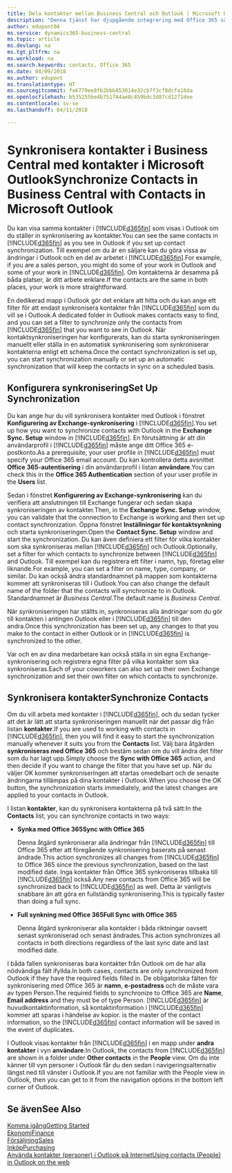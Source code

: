 ```yaml
---
title: Dela kontakter mellan Business Central och Outlook | Microsoft Docs
description: "Denna tjänst har djupgående integrering med Office 365 så att du kan dela kontakter mellan Outlook och Business Central."
author: edupont04
ms.service: dynamics365-business-central
ms.topic: article
ms.devlang: na
ms.tgt_pltfrm: na
ms.workload: na
ms.search.keywords: contacts, Office 365
ms.date: 04/09/2018
ms.author: edupont
ms.translationtype: HT
ms.sourcegitcommit: fa6779ee8fb2bbb453014e32cb7f3cf8dcfa18da
ms.openlocfilehash: b535255be4b751744ae8c459bdc3d87cd1271dee
ms.contentlocale: sv-se
ms.lasthandoff: 04/11/2018

---
```

# <a name="synchronize-contacts-in-business-central-with-contacts-in-microsoft-outlook"></a><span data-ttu-id="e7fb8-103">Synkronisera kontakter i Business Central med kontakter i Microsoft Outlook</span><span class="sxs-lookup"><span data-stu-id="e7fb8-103">Synchronize Contacts in Business Central with Contacts in Microsoft Outlook</span></span>
<span data-ttu-id="e7fb8-104">Du kan visa samma kontakter i [!INCLUDE[d365fin](includes/d365fin_md.md)] som visas i Outlook om du ställer in synkronisering av kontakter.</span><span class="sxs-lookup"><span data-stu-id="e7fb8-104">You can see the same contacts in [!INCLUDE[d365fin](includes/d365fin_md.md)] as you see in Outlook if you set up contact synchronization.</span></span> <span data-ttu-id="e7fb8-105">Till exempel om du är en säljare kan du göra vissa av ändringar i Outlook och en del av arbetet i [!INCLUDE[d365fin](includes/d365fin_md.md)].</span><span class="sxs-lookup"><span data-stu-id="e7fb8-105">For example, if you are a sales person, you might do some of your work in Outlook and some of your work in [!INCLUDE[d365fin](includes/d365fin_md.md)].</span></span> <span data-ttu-id="e7fb8-106">Om kontakterna är desamma på båda platser, är ditt arbete enklare.</span><span class="sxs-lookup"><span data-stu-id="e7fb8-106">If the contacts are the same in both places, your work is more straightforward.</span></span>  

<span data-ttu-id="e7fb8-107">En dedikerad mapp i Outlook gör det enklare att hitta och du kan ange ett filter för att endast synkronisera kontakter från [!INCLUDE[d365fin](includes/d365fin_md.md)] som du vill se i Outlook.</span><span class="sxs-lookup"><span data-stu-id="e7fb8-107">A dedicated folder in Outlook makes contacts easy to find, and you can set a filter to synchronize only the contacts from [!INCLUDE[d365fin](includes/d365fin_md.md)] that you want to see in Outlook.</span></span> <span data-ttu-id="e7fb8-108">När kontaktsynkroniseringen har konfigurerats, kan du starta synkroniseringen manuellt eller ställa in en automatisk synkronisering som synkroniserar kontakterna enligt ett schema.</span><span class="sxs-lookup"><span data-stu-id="e7fb8-108">Once the contact synchronization is set up, you can start synchronization manually or set up an automatic synchronization that will keep the contacts in sync on a scheduled basis.</span></span>  

## <a name="set-up-synchronization"></a><span data-ttu-id="e7fb8-109">Konfigurera synkronisering</span><span class="sxs-lookup"><span data-stu-id="e7fb8-109">Set Up Synchronization</span></span>
<span data-ttu-id="e7fb8-110">Du kan ange hur du vill synkronisera kontakter med Outlook i fönstret **Konfigurering av Exchange-synkronisering** i [!INCLUDE[d365fin](includes/d365fin_md.md)].</span><span class="sxs-lookup"><span data-stu-id="e7fb8-110">You set up how you want to synchronize contacts with Outlook in the **Exchange Sync. Setup** window in [!INCLUDE[d365fin](includes/d365fin_md.md)].</span></span> <span data-ttu-id="e7fb8-111">En förutsättning är att din användarprofil i [!INCLUDE[d365fin](includes/d365fin_md.md)] måste ange ditt Office 365 e-postkonto.</span><span class="sxs-lookup"><span data-stu-id="e7fb8-111">As a prerequisite, your user profile in [!INCLUDE[d365fin](includes/d365fin_md.md)] must specify your Office 365 email account.</span></span> <span data-ttu-id="e7fb8-112">Du kan kontrollera detta avsnittet **Office 365-autentisering** i din användarprofil i listan **användare**.</span><span class="sxs-lookup"><span data-stu-id="e7fb8-112">You can check this in the **Office 365 Authentication** section of your user profile in the **Users** list.</span></span>  

<span data-ttu-id="e7fb8-113">Sedan i fönstret **Konfigurering av Exchange-synkronisering** kan du verifiera att anslutningen till Exchange fungerar och sedan skapa synkroniseringen av kontakter.</span><span class="sxs-lookup"><span data-stu-id="e7fb8-113">Then, in the **Exchange Sync. Setup** window, you can validate that the connection to Exchange is working and then set up contact synchronization.</span></span> <span data-ttu-id="e7fb8-114">Öppna fönstret **Inställningar för kontaktsynkning** och starta synkroniseringen.</span><span class="sxs-lookup"><span data-stu-id="e7fb8-114">Open the **Contact Sync. Setup** window and start the synchronization.</span></span> <span data-ttu-id="e7fb8-115">Du kan även definiera ett filter för vilka kontakter som ska synkroniseras mellan [!INCLUDE[d365fin](includes/d365fin_md.md)] och Outlook.</span><span class="sxs-lookup"><span data-stu-id="e7fb8-115">Optionally, set a filter for which contacts to synchronize between [!INCLUDE[d365fin](includes/d365fin_md.md)] and Outlook.</span></span> <span data-ttu-id="e7fb8-116">Till exempel kan du registrera ett filter i namn, typ, företag eller liknande.</span><span class="sxs-lookup"><span data-stu-id="e7fb8-116">For example, you can set a filter on name, type, company, or similar.</span></span> <span data-ttu-id="e7fb8-117">Du kan också ändra standardnamnet på mappen som kontakterna kommer att synkroniseras till i Outlook.</span><span class="sxs-lookup"><span data-stu-id="e7fb8-117">You can also change the default name of the folder that the contacts will synchronize to in Outlook.</span></span> <span data-ttu-id="e7fb8-118">Standardnamnet är *Business Central*.</span><span class="sxs-lookup"><span data-stu-id="e7fb8-118">The default name is *Business Central*.</span></span>  

<span data-ttu-id="e7fb8-119">När synkroniseringen har ställts in, synkroniseras alla ändringar som du gör till kontakten i antingen Outlook eller i [!INCLUDE[d365fin](includes/d365fin_md.md)] till den andra.</span><span class="sxs-lookup"><span data-stu-id="e7fb8-119">Once this synchronization has been set up, any changes to that you make to the contact in either Outlook or in [!INCLUDE[d365fin](includes/d365fin_md.md)] is synchronized to the other.</span></span>  

<span data-ttu-id="e7fb8-120">Var och en av dina medarbetare kan också ställa in sin egna Exchange-synkronisering och registrera egna filter på vilka kontakter som ska synkroniseras.</span><span class="sxs-lookup"><span data-stu-id="e7fb8-120">Each of your coworkers can also set up their own Exchange synchronization and set their own filter on which contacts to synchronize.</span></span>  

## <a name="synchronize-contacts"></a><span data-ttu-id="e7fb8-121">Synkronisera kontakter</span><span class="sxs-lookup"><span data-stu-id="e7fb8-121">Synchronize Contacts</span></span>
<span data-ttu-id="e7fb8-122">Om du vill arbeta med kontakter i [!INCLUDE[d365fin](includes/d365fin_md.md)], och du sedan tycker att det är lätt att starta synkroniseringen manuellt när det passar dig från listan **kontakter**.</span><span class="sxs-lookup"><span data-stu-id="e7fb8-122">If you are used to working with contacts in [!INCLUDE[d365fin](includes/d365fin_md.md)], then you will find it easy to start the synchronization manually whenever it suits you from the **Contacts** list.</span></span> <span data-ttu-id="e7fb8-123">Välj bara åtgärden **synkroniseras med Office 365** och bestäm sedan om du vill ändra det filter som du har lagt upp.</span><span class="sxs-lookup"><span data-stu-id="e7fb8-123">Simply choose the **Sync with Office 365** action, and then decide if you want to change the filter that you have set up.</span></span> <span data-ttu-id="e7fb8-124">När du väljer OK kommer synkroniseringen att startas omedelbart och de senaste ändringarna tillämpas på dina kontakter i Outlook.</span><span class="sxs-lookup"><span data-stu-id="e7fb8-124">When you choose the OK button, the synchronization starts immediately, and the latest changes are applied to your contacts in Outlook.</span></span>  

<span data-ttu-id="e7fb8-125">I listan **kontakter**, kan du synkronisera kontakterna på två sätt:</span><span class="sxs-lookup"><span data-stu-id="e7fb8-125">In the **Contacts** list, you can synchronize contacts in two ways:</span></span>

* <span data-ttu-id="e7fb8-126">**Synka med Office 365**</span><span class="sxs-lookup"><span data-stu-id="e7fb8-126">**Sync with Office 365**</span></span>

  <span data-ttu-id="e7fb8-127">Denna åtgärd synkroniserar alla ändringar från [!INCLUDE[d365fin](includes/d365fin_md.md)] till Office 365 efter att föregående synkronisering baserats på senast ändrade.</span><span class="sxs-lookup"><span data-stu-id="e7fb8-127">This action synchronizes all changes from [!INCLUDE[d365fin](includes/d365fin_md.md)] to Office 365 since the previous synchronization, based on the last modified date.</span></span> <span data-ttu-id="e7fb8-128">Inga kontakter från Office 365 synkroniseras tillbaka till [!INCLUDE[d365fin](includes/d365fin_md.md)] också.</span><span class="sxs-lookup"><span data-stu-id="e7fb8-128">Any new contacts from Office 365 will be synchronized back to [!INCLUDE[d365fin](includes/d365fin_md.md)] as well.</span></span> <span data-ttu-id="e7fb8-129">Detta är vanligtvis snabbare än att göra en fullständig synkronisering.</span><span class="sxs-lookup"><span data-stu-id="e7fb8-129">This is typically faster than doing a full sync.</span></span>  

* <span data-ttu-id="e7fb8-130">**Full synkning med Office 365**</span><span class="sxs-lookup"><span data-stu-id="e7fb8-130">**Full Sync with Office 365**</span></span>

  <span data-ttu-id="e7fb8-131">Denna åtgärd synkroniserar alla kontakter i båda riktningar oavsett senast synkroniserad och senast ändrades.</span><span class="sxs-lookup"><span data-stu-id="e7fb8-131">This action synchronizes all contacts in both directions regardless of the last sync date and last modified date.</span></span>  

<span data-ttu-id="e7fb8-132">I båda fallen synkroniseras bara kontakter från Outlook om de har alla nödvändiga fält ifyllda.</span><span class="sxs-lookup"><span data-stu-id="e7fb8-132">In both cases, contacts are only synchronized from Outlook if they have the required fields filled in.</span></span> <span data-ttu-id="e7fb8-133">De obligatoriska fälten för synkronisering med Office 365 är **namn**, **e-postadress** och de måste vara av typen Person.</span><span class="sxs-lookup"><span data-stu-id="e7fb8-133">The required fields to synchronize to Office 365 are **Name**, **Email address** and they must be of type Person.</span></span> [!INCLUDE[d365fin](includes/d365fin_md.md)]<span data-ttu-id="e7fb8-134"> är huvudkontaktinformation, så kontaktinformation i [!INCLUDE[d365fin](includes/d365fin_md.md)] kommer att sparas i händelse av kopior.</span><span class="sxs-lookup"><span data-stu-id="e7fb8-134"> is the master of the contact information, so the [!INCLUDE[d365fin](includes/d365fin_md.md)] contact information will be saved in the event of duplicates.</span></span>  

<span data-ttu-id="e7fb8-135">I Outlook visas kontakter från [!INCLUDE[d365fin](includes/d365fin_md.md)] i en mapp under **andra kontakter** i vyn **användare**.</span><span class="sxs-lookup"><span data-stu-id="e7fb8-135">In Outlook, the contacts from [!INCLUDE[d365fin](includes/d365fin_md.md)] are shown in a folder under **Other contacts** in the **People**  view.</span></span> <span data-ttu-id="e7fb8-136">Om du inte känner till vyn personer i Outlook får du den sedan i navigeringsalternativ längst ned till vänster i Outlook.</span><span class="sxs-lookup"><span data-stu-id="e7fb8-136">If you are not familiar with the People view in Outlook, then you can get to it from the navigation options in the bottom left corner of Outlook.</span></span>  

## <a name="see-also"></a><span data-ttu-id="e7fb8-137">Se även</span><span class="sxs-lookup"><span data-stu-id="e7fb8-137">See Also</span></span>
[<span data-ttu-id="e7fb8-138">Komma igång</span><span class="sxs-lookup"><span data-stu-id="e7fb8-138">Getting Started</span></span>](product-get-started.md)  
[<span data-ttu-id="e7fb8-139">Ekonomi</span><span class="sxs-lookup"><span data-stu-id="e7fb8-139">Finance</span></span>](finance.md)  
[<span data-ttu-id="e7fb8-140">Försäljning</span><span class="sxs-lookup"><span data-stu-id="e7fb8-140">Sales</span></span>](sales-manage-sales.md)  
[<span data-ttu-id="e7fb8-141">Inköp</span><span class="sxs-lookup"><span data-stu-id="e7fb8-141">Purchasing</span></span>](purchasing-manage-purchasing.md)  
[<span data-ttu-id="e7fb8-142">Använda kontakter (personer) i Outlook på Internet</span><span class="sxs-lookup"><span data-stu-id="e7fb8-142">Using contacts (People) in Outlook on the web</span></span>](https://support.office.com/en-us/article/Using-contacts-People-in-Outlook-on-the-web-1e3438c7-26b2-420c-87de-3cea9d31b5cb?appver=OWB150)  

